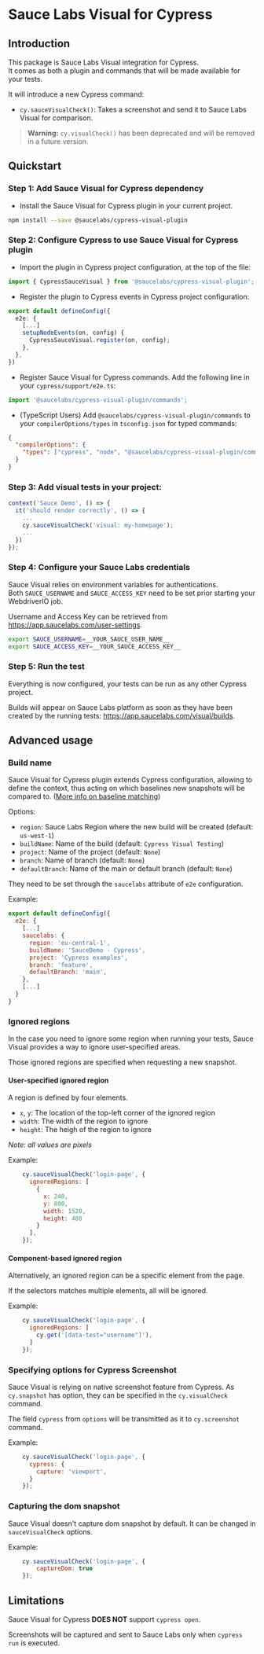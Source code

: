 # Sauce Labs Visual for Cypress

## Introduction

This package is Sauce Labs Visual integration for Cypress.<br />
It comes as both a plugin and commands that will be made available for your tests.

It will introduce a new Cypress command:
- `cy.sauceVisualCheck()`: Takes a screenshot and send it to Sauce Labs Visual for comparison.

> **Warning:**
> `cy.visualCheck()` has been deprecated and will be removed in a future version.

## Quickstart

### Step 1: Add Sauce Visual for Cypress dependency

- Install the Sauce Visual for Cypress plugin in your current project.

```sh
npm install --save @saucelabs/cypress-visual-plugin
```

### Step 2: Configure Cypress to use Sauce Visual for Cypress plugin

- Import the plugin in Cypress project configuration, at the top of the file:
```ts
import { CypressSauceVisual } from '@saucelabs/cypress-visual-plugin';
```

- Register the plugin to Cypress events in Cypress project configuration:

``` ts
export default defineConfig({
  e2e: {
    [...]
    setupNodeEvents(on, config) {
      CypressSauceVisual.register(on, config);
    },
  },
})
```

- Register Sauce Visual for Cypress commands. Add the following line in your `cypress/support/e2e.ts`:
```ts
import '@saucelabs/cypress-visual-plugin/commands';
```


- (TypeScript Users) Add `@saucelabs/cypress-visual-plugin/commands` to your `compilerOptions/types` in `tsconfig.json` for typed commands:
```json
{
  "compilerOptions": {
    "types": ["cypress", "node", "@saucelabs/cypress-visual-plugin/commands"]
  }
}
```

### Step 3: Add visual tests in your project:

```ts
context('Sauce Demo', () => {
  it('should render correctly', () => {
    ...
    cy.sauceVisualCheck('visual: my-homepage');
    ...
  })
});
```


### Step 4: Configure your Sauce Labs credentials

Sauce Visual relies on environment variables for authentications.<br />
Both `SAUCE_USERNAME` and `SAUCE_ACCESS_KEY` need to be set prior starting your WebdriverIO job.

Username and Access Key can be retrieved from https://app.saucelabs.com/user-settings.

```sh
export SAUCE_USERNAME=__YOUR_SAUCE_USER_NAME__
export SAUCE_ACCESS_KEY=__YOUR_SAUCE_ACCESS_KEY__
```

### Step 5: Run the test

Everything is now configured, your tests can be run as any other Cypress project.

Builds will appear on Sauce Labs platform as soon as they have been created by the running tests: https://app.saucelabs.com/visual/builds.

## Advanced usage

### Build name

Sauce Visual for Cypress plugin extends Cypress configuration, allowing to define the context, thus acting on which baselines new snapshots will be compared to. ([More info on baseline matching](../sauce-visual.md#baseline-matching))

Options:
- `region`: Sauce Labs Region where the new build will be created (default: `us-west-1`)
- `buildName`: Name of the build (default: `Cypress Visual Testing`)
- `project`: Name of the project (default: `None`)
- `branch`: Name of branch (default: `None`)
- `defaultBranch`: Name of the main or default branch (default: `None`)

They need to be set through the `saucelabs` attribute of `e2e` configuration.

Example:
```javascript
export default defineConfig({
  e2e: {
    [...]
    saucelabs: {
      region: 'eu-central-1',
      buildName: 'SauceDemo - Cypress',
      project: 'Cypress examples',
      branch: 'feature',
      defaultBranch: 'main',
    },
    [...]
  }
}
```

### Ignored regions

In the case you need to ignore some region when running your tests, Sauce Visual provides a way to ignore user-specified areas.

Those ignored regions are specified when requesting a new snapshot.

#### User-specified ignored region

A region is defined by four elements.
- `x`, `y`: The location of the top-left corner of the ignored region
- `width`: The width of the region to ignore
- `height`: The heigh of the region to ignore

*Note: all values are pixels*

Example:
```javascript
    cy.sauceVisualCheck('login-page', {
      ignoredRegions: [
        {
          x: 240,
          y: 800,
          width: 1520,
          height: 408
        }
      ],
    });
```

#### Component-based ignored region

Alternatively, an ignored region can be a specific element from the page.

If the selectors matches multiple elements, all will be ignored.

Example:
```javascript
    cy.sauceVisualCheck('login-page', {
      ignoredRegions: [
        cy.get('[data-test="username"]'),
      ]
    });
```

### Specifying options for Cypress Screenshot

Sauce Visual is relying on native screenshot feature from Cypress. As `cy.snapshot` has option, they can be specified in the `cy.visualCheck` command.

The field `cypress` from `options` will be transmitted as it to `cy.screenshot` command.

Example:
```javascript
    cy.sauceVisualCheck('login-page', {
      cypress: {
        capture: 'viewport',
      }
    });
```

### Capturing the dom snapshot

Sauce Visual doesn't capture dom snapshot by default. It can be changed in `sauceVisualCheck` options.

Example:
```javascript
    cy.sauceVisualCheck('login-page', {
        captureDom: true
    });
```

## Limitations

Sauce Visual for Cypress **DOES NOT** support `cypress open`.

Screenshots will be captured and sent to Sauce Labs only when `cypress run` is executed.
